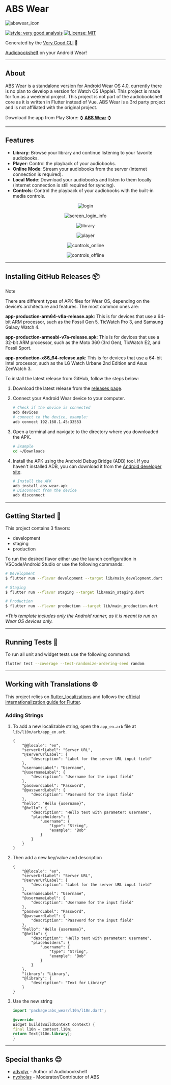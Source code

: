 # ABS Wear

![abswear_icon][abs_wear_header]

[![style: very good analysis][very_good_analysis_badge]][very_good_analysis_link]
[![License: MIT][license_badge]][license_link]

Generated by the [Very Good CLI][very_good_cli_link] 🤖

[Audiobookshelf][abs_github_link]  on your Android Wear!

---

## About

ABS Wear is a standalone version for Android Wear OS 4.0, currently there is no plan to develop a version for Watch OS (Apple). This project is made for fun as a weekend project. This project is not part of the audiobookshelf core as it is written in Flutter instead of Vue. ABS Wear is a 3rd party project and is not affiliated with the original project.

Download the app from Play Store: ⌚ [**ABS Wear**][play_store_link] ⌚

---

## Features

- **Library**: Browse your library and continue listening to your favorite audiobooks.
- **Player**: Control the playback of your audiobooks.
- **Online Mode**: Stream your audiobooks from the server (internet connection is required).
- **Local Mode**: Download your audiobooks and listen to them locally (internet connection is still required for syncing).
- **Controls**: Control the playback of your audiobooks with the built-in media controls.

<div style="text-align: center">

![login][screen_login]

![screen_login_info][screen_login_info]

![library][screen_library]

![player][screen_player]

![controls_online][screen_controls_online]

![controls_offline][screen_controls_offline]

</div>

---

## Installing GitHub Releases 📦

> [!NOTE]
> There are different types of APK files for Wear OS, depending on the device’s architecture and features. The most common ones are:
>
> **app-production-arm64-v8a-release.apk**: This is for devices that use a 64-bit ARM processor, such as the Fossil Gen 5, TicWatch Pro 3, and Samsung Galaxy Watch 4.
>
> **app-production-armeabi-v7a-release.apk**: This is for devices that use a 32-bit ARM processor, such as the Moto 360 (3rd Gen), TicWatch E2, and Fossil Sport.
>
> **app-production-x86_64-release.apk**: This is for devices that use a 64-bit Intel processor, such as the LG Watch Urbane 2nd Edition and Asus ZenWatch 3.

To install the latest release from GitHub, follow the steps below:

1. Download the latest release from the [releases page][releases_page].
2. Connect your Android Wear device to your computer.

    ```bash
    # Check if the device is connected
    adb devices
    # connect to the device, example:
    adb connect 192.168.1.45:33553
    ```

3. Open a terminal and navigate to the directory where you downloaded the APK.

    ```bash
    # Example
    cd ~/Downloads
    ```

4. Install the APK using the Android Debug Bridge (ADB) tool. If you haven't installed ADB, you can download it from the [Android developer site][android developer site].

    ```bash
    # Install the APK
    adb install abs_wear.apk
    # Disconnect from the device
    adb disconnect
    ```

---

## Getting Started 🚀

This project contains 3 flavors:

- development
- staging
- production

To run the desired flavor either use the launch configuration in VSCode/Android Studio or use the following commands:

```sh
# Development
$ flutter run --flavor development --target lib/main_development.dart

# Staging
$ flutter run --flavor staging --target lib/main_staging.dart

# Production
$ flutter run --flavor production --target lib/main_production.dart
```

_\*This template includes only the Android runner, as it is meant to run on Wear OS devices only._

---

## Running Tests 🧪

To run all unit and widget tests use the following command:

```sh
flutter test --coverage --test-randomize-ordering-seed random
```

---

## Working with Translations 🌐

This project relies on [flutter_localizations][flutter_localizations_link] and follows the [official internationalization guide for Flutter][internationalization_link].

### Adding Strings

1. To add a new localizable string, open the `app_en.arb` file at `lib/l10n/arb/app_en.arb`.

    ```arb
    {
        "@@locale": "en",
        "serverUrlLabel": "Server URL",
        "@serverUrlLabel": {
            "description": "Label for the server URL input field"
        },
        "usernameLabel": "Username",
        "@usernameLabel": {
            "description": "Username for the input field"
        },
        "passwordLabel": "Password",
        "@passwordLabel": {
            "description": "Password for the input field"
        },
        "hello": "Hello {username}",
        "@hello": {
            "description": "Hello text with parameter: username",
            "placeholders": {
                "username": {
                    "type": "String",
                    "example": "Bob"
                }
            }
        }
    }
    ```

2. Then add a new key/value and description

    ```arb
    {
        "@@locale": "en",
        "serverUrlLabel": "Server URL",
        "@serverUrlLabel": {
            "description": "Label for the server URL input field"
        },
        "usernameLabel": "Username",
        "@usernameLabel": {
            "description": "Username for the input field"
        },
        "passwordLabel": "Password",
        "@passwordLabel": {
            "description": "Password for the input field"
        },
        "hello": "Hello {username}",
        "@hello": {
            "description": "Hello text with parameter: username",
            "placeholders": {
                "username": {
                    "type": "String",
                    "example": "Bob"
                }
            }
        },
        "library": "Library",
        "@library": {
            "description": "Text for Library"
        }
    }
    ```

3. Use the new string

    ```dart
    import 'package:abs_wear/l10n/l10n.dart';

    @override
    Widget build(BuildContext context) {
    final l10n = context.l10n;
    return Text(l10n.library);
    }
    ```

---

## Special thanks 😊

- [advplyr][advplyr_github_link] - Author of Audiobookshelf
- [nyxholas][nyxholas_github_link] - Moderator/Contributor of ABS

[flutter_localizations_link]: https://api.flutter.dev/flutter/flutter_localizations/flutter_localizations-library.html
[internationalization_link]: https://flutter.dev/docs/development/accessibility-and-localization/internationalization
[license_badge]: https://img.shields.io/badge/license-MIT-blue.svg
[license_link]: https://opensource.org/licenses/MIT
[very_good_analysis_badge]: https://img.shields.io/badge/style-very_good_analysis-B22C89.svg
[very_good_analysis_link]: https://pub.dev/packages/very_good_analysis
[very_good_cli_link]: https://github.com/VeryGoodOpenSource/very_good_cli
[abs_github_link]: https://github.com/advplyr/audiobookshelf
[abs_wear_header]: .github/pictures/ABS_Wear_header.png
[advplyr_github_link]: https://github.com/advplyr
[nyxholas_github_link]: https://github.com/nichwall
[screen_library]: .github/pictures/library.png
[screen_player]: .github/pictures/player.png
[screen_login]: .github/pictures/login_page.png
[screen_login_info]: .github/pictures/login_info.png
[screen_controls_offline]: .github/pictures/controls_offline.png
[screen_controls_online]: .github/pictures/controls_online.png
[releases_page]: https://github.com/RasmusKoit/abs_wear/releases/latest
[android developer site]: https://developer.android.com/studio/releases/platform-tools
[play_store_link]: https://play.google.com/store/apps/details?id=dev.koit.abs_wear
